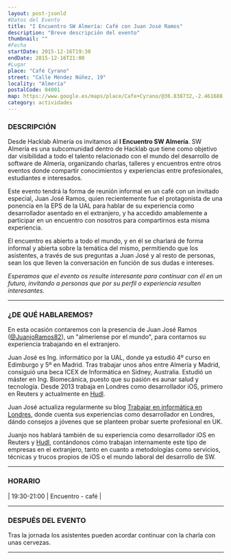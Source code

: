 ```yaml
---
layout: post-jsonld
#Datos del Evento
title: "I Encuentro SW Almería: Café con Juan José Ramos"
description: "Breve descripción del evento"
thumbnail: ""
#Fecha
startDate: 2015-12-16T19:30
endDate: 2015-12-16T21:00
#Lugar
place: "Café Cyrano"
street: "Calle Méndez Núñez, 19"
locality: "Almería"
postalCode: 04001
map: https://www.google.es/maps/place/Cafe+Cyrano/@36.838732,-2.461688,15z/data=!4m2!3m1!1s0x0:0x3dc641c556264f91
category: actividades
---
```


### DESCRIPCIÓN

Desde Hacklab Almería os invitamos al **I Encuentro SW Almería**. SW Almería es una subcomunidad dentro de Hacklab que tiene como objetivo dar visibilidad a todo el talento relacionado con el mundo del desarrollo de software de Almería, organizando charlas, talleres y encuentros entre otros eventos donde compartir conocimientos y experiencias entre profesionales, estudiantes e interesados.

Este evento tendrá la forma de reunión informal en un café con un invitado especial, Juan José Ramos, quien recientemente fue el protagonista de una ponencia en la EPS de la UAL para hablar de su experiencia como desarrollador asentado en el extranjero, y ha accedido amablemente a participar en un encuentro con nosotros para compartirnos esta misma experiencia.

El encuentro es abierto a todo el mundo, y en él se charlará de forma informal y abierta sobre la temática del mismo, permitiendo que los asistentes, a través de sus preguntas a Juan José y al resto de personas, sean los que lleven la conversación en función de sus dudas e intereses.

*Esperamos que el evento os resulte interesante para continuar con él en un futuro, invitando a personas que por su perfil o experiencia resulten interesantes.*

---

### ¿DE QUÉ HABLAREMOS?

En esta ocasión contaremos con la presencia de Juan José Ramos ([@JuanjoRamos82](https://twitter.com/JuanjoRamos82)), un "almeriense por el mundo", para contarnos su experiencia trabajando en el extranjero.

Juan José es Ing. informático por la UAL, donde ya estudió 4º curso en Edimburgo y 5º en Madrid. Tras trabajar unos años entre Almería y Madrid, consiguió una beca ICEX de Informática en Sidney, Australia. Estudió un máster en Ing. Biomecánica, puesto que su pasión es aunar salud y tecnología. Desde 2013 trabaja en Londres como desarrollador iOS, primero en Reuters y actualmente en [Hudl][1].

Juan José actualiza regularmente su blog [Trabajar en informática en Londres](http://trabajareninformaticaenlondres.org/), donde cuenta sus experiencias como desarrollador en Londres, dándo consejos a jóvenes que se planteen probar suerte profesional en UK.

Juanjo nos hablará también de su experiencia como desarrollador iOS en Reuters y [Hudl][1], contándonos cómo trabajan internamente este tipo de empresas en el extranjero, tanto en cuanto a metodologías como servicios, técnicas y trucos propios de iOS o el mundo laboral del desarrollo de SW.

---

### HORARIO

| 19:30-21:00 | Encuentro - café |

---

### DESPUÉS DEL EVENTO

Tras la jornada los asistentes pueden acordar continuar con la charla con unas cervezas.

---

[1]: http://www.hudl.com